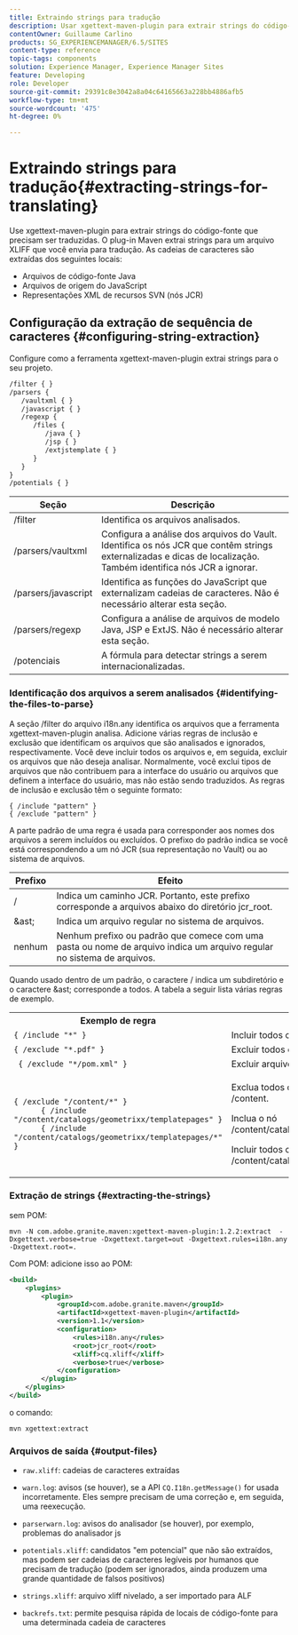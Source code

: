 ```yaml
---
title: Extraindo strings para tradução
description: Usar xgettext-maven-plugin para extrair strings do código-fonte que precisam ser traduzidas
contentOwner: Guillaume Carlino
products: SG_EXPERIENCEMANAGER/6.5/SITES
content-type: reference
topic-tags: components
solution: Experience Manager, Experience Manager Sites
feature: Developing
role: Developer
source-git-commit: 29391c8e3042a8a04c64165663a228bb4886afb5
workflow-type: tm+mt
source-wordcount: '475'
ht-degree: 0%

---
```


# Extraindo strings para tradução{#extracting-strings-for-translating}

Use xgettext-maven-plugin para extrair strings do código-fonte que precisam ser traduzidas. O plug-in Maven extrai strings para um arquivo XLIFF que você envia para tradução. As cadeias de caracteres são extraídas dos seguintes locais:

* Arquivos de código-fonte Java
* Arquivos de origem do JavaScript
* Representações XML de recursos SVN (nós JCR)

## Configuração da extração de sequência de caracteres {#configuring-string-extraction}

Configure como a ferramenta xgettext-maven-plugin extrai strings para o seu projeto.

```xml
/filter { }
/parsers {
   /vaultxml { }
   /javascript { }
   /regexp {
      /files {
         /java { }
         /jsp { }
         /extjstemplate { }
      }
   }
}
/potentials { }
```

| Seção | Descrição |
|---|---|
| /filter | Identifica os arquivos analisados. |
| /parsers/vaultxml | Configura a análise dos arquivos do Vault. Identifica os nós JCR que contêm strings externalizadas e dicas de localização. Também identifica nós JCR a ignorar. |
| /parsers/javascript | Identifica as funções do JavaScript que externalizam cadeias de caracteres. Não é necessário alterar esta seção. |
| /parsers/regexp | Configura a análise de arquivos de modelo Java, JSP e ExtJS. Não é necessário alterar esta seção. |
| /potenciais | A fórmula para detectar strings a serem internacionalizadas. |

### Identificação dos arquivos a serem analisados {#identifying-the-files-to-parse}

A seção /filter do arquivo i18n.any identifica os arquivos que a ferramenta xgettext-maven-plugin analisa. Adicione várias regras de inclusão e exclusão que identificam os arquivos que são analisados e ignorados, respectivamente. Você deve incluir todos os arquivos e, em seguida, excluir os arquivos que não deseja analisar. Normalmente, você exclui tipos de arquivos que não contribuem para a interface do usuário ou arquivos que definem a interface do usuário, mas não estão sendo traduzidos. As regras de inclusão e exclusão têm o seguinte formato:

```
{ /include "pattern" }
{ /exclude "pattern" }
```

A parte padrão de uma regra é usada para corresponder aos nomes dos arquivos a serem incluídos ou excluídos. O prefixo do padrão indica se você está correspondendo a um nó JCR (sua representação no Vault) ou ao sistema de arquivos.

| Prefixo | Efeito |
|---|---|
| / | Indica um caminho JCR. Portanto, este prefixo corresponde a arquivos abaixo do diretório jcr_root. |
| &amp;ast; | Indica um arquivo regular no sistema de arquivos. |
| nenhum | Nenhum prefixo ou padrão que comece com uma pasta ou nome de arquivo indica um arquivo regular no sistema de arquivos. |

Quando usado dentro de um padrão, o caractere / indica um subdiretório e o caractere &amp;ast; corresponde a todos. A tabela a seguir lista várias regras de exemplo.

<table>
 <tbody>
  <tr>
   <th>Exemplo de regra</th>
   <th>Efeito</th>
  </tr>
  <tr>
   <td><code>{ /include "*" }</code></td>
   <td>Incluir todos os arquivos.</td>
  </tr>
  <tr>
   <td><code>{ /exclude "*.pdf" }</code></td>
   <td>Excluir todos os arquivos do PDF.</td>
  </tr>
  <tr>
   <td><code> { /exclude "*/pom.xml" }</code></td>
   <td>Excluir arquivos POM.</td>
  </tr>
  <tr>
   <td><code class="code">{ /exclude "/content/*" }
      { /include "/content/catalogs/geometrixx/templatepages" }
      { /include "/content/catalogs/geometrixx/templatepages/*" }</code></td>
   <td><p>Exclua todos os arquivos abaixo do nó /content.</p> <p>Inclua o nó /content/catalogs/geometrixx/templatepages.</p> <p>Incluir todos os nós filhos de /content/catalogs/geometrixx/templatepages.</p> </td>
  </tr>
 </tbody>
</table>

### Extração de strings  {#extracting-the-strings}

sem POM:

```shell
mvn -N com.adobe.granite.maven:xgettext-maven-plugin:1.2.2:extract  -Dxgettext.verbose=true -Dxgettext.target=out -Dxgettext.rules=i18n.any -Dxgettext.root=.
```

Com POM: adicione isso ao POM:

```xml
<build>
    <plugins>
        <plugin>
            <groupId>com.adobe.granite.maven</groupId>
            <artifactId>xgettext-maven-plugin</artifactId>
            <version>1.1</version>
            <configuration>
                <rules>i18n.any</rules>
                <root>jcr_root</root>
                <xliff>cq.xliff</xliff>
                <verbose>true</verbose>
            </configuration>
        </plugin>
    </plugins>
</build>
```

o comando:

```shell
mvn xgettext:extract
```

### Arquivos de saída {#output-files}

* `raw.xliff`: cadeias de caracteres extraídas
* `warn.log`: avisos (se houver), se a API `CQ.I18n.getMessage()` for usada incorretamente. Eles sempre precisam de uma correção e, em seguida, uma reexecução.

* `parserwarn.log`: avisos do analisador (se houver), por exemplo, problemas do analisador js
* `potentials.xliff`: candidatos &quot;em potencial&quot; que não são extraídos, mas podem ser cadeias de caracteres legíveis por humanos que precisam de tradução (podem ser ignorados, ainda produzem uma grande quantidade de falsos positivos)
* `strings.xliff`: arquivo xliff nivelado, a ser importado para ALF
* `backrefs.txt`: permite pesquisa rápida de locais de código-fonte para uma determinada cadeia de caracteres
